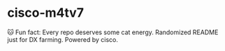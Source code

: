 ﻿# cisco-m4tv7

🐱 Fun fact: Every repo deserves some cat energy.
Randomized README just for DX farming.
Powered by cisco.
